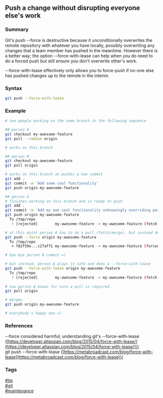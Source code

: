 ## Push a change without disrupting everyone else's work 

### Summary
Git's push --force is destructive because it unconditionally overwrites the remote repository with whatever you have locally, possibly overwriting any changes that a team member has pushed in the meantime. However there is a better way; the option --force-with-lease can help when you do need to do a forced push but still ensure you don't overwrite other's work.  

--force-with-lease effectively only allows you to force-push if no-one else has pushed changes up to the remote in the interim.

### Syntax
```bash
git push --force-with-lease
```
  
### Example
```bash
# two people working on the same branch in the following sequence

## person A
git checkout my-awesome-feature
git pull --rebase origin

# works on this branch

## person B
git checkout my-awesome-feature
git pull origin

# works on this branch an pushes a new commit
git add .
git commit -m 'Add some cool functionality'
git push origin my-awesome-feature

## person A 
# finishes working on this branch and is ready to push
git add .
git commit -m 'Add my own cool functionality unknowingly overriding person B commit'
git push origin my-awesome-feature
  To /tmp/repo
   ! [rejected]        my-awesome-feature -> my-awesome-feature (fetch first)

# at this point person A has to do a pull (fetch/merge), but instead decides to force a push
git push --force origin my-awesome-feature
  To /tmp/repo
   + f82f59e...c27aff1 my-awesome-feature -> my-awesome-feature (forced update)

# bye bye person B commit =(

# but instead, person A plays it safe and does a --force-with-lease
git push --force-with-lease origin my-awesome-feature
  To /tmp/repo
   ! [rejected]        my-awesome-feature -> my-awesome-feature (fetch first)
   
# now person A knows for sure a pull is required
git pull origin

# merges
git push origin my-awesome-feature

# everybody's happy now =)
```

### References
--force considered harmful; understanding git's --force-with-lease \([https://developer.atlassian.com/blog/2015/04/force-with-lease/](https://developer.atlassian.com/blog/2015/04/force-with-lease/)\)  
git push --force-with-lease \([https://metabroadcast.com/blog/force-with-lease](https://metabroadcast.com/blog/force-with-lease)\)

### Tags
[#tip](../../tips.md)  
[#git](../git.md)  
[#maintenance](maintenance.md)  
